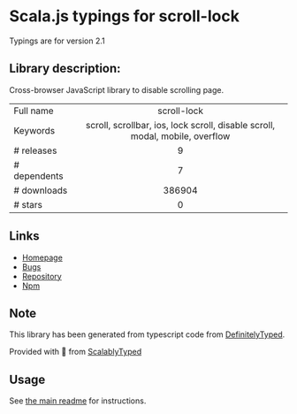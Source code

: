 
# Scala.js typings for scroll-lock

Typings are for version 2.1

## Library description:
Cross-browser JavaScript library to disable scrolling page.

|                    |                 |
| ------------------ | :-------------: |
| Full name          | scroll-lock |
| Keywords           | scroll, scrollbar, ios, lock scroll, disable scroll, modal, mobile, overflow |
| # releases         | 9 |
| # dependents       | 7 |
| # downloads        | 386904 |
| # stars            | 0 |

## Links
- [Homepage](https://github.com/FL3NKEY/scroll-lock#readme)
- [Bugs](https://github.com/FL3NKEY/scroll-lock/issues)
- [Repository](https://github.com/FL3NKEY/scroll-lock)
- [Npm](https://www.npmjs.com/package/scroll-lock)
    


## Note
This library has been generated from typescript code from [DefinitelyTyped](https://definitelytyped.org).

Provided with :purple_heart: from [ScalablyTyped](https://github.com/oyvindberg/ScalablyTyped)

## Usage
See [the main readme](../../readme.md) for instructions.


